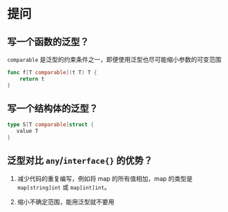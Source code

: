 # 提问

## 写一个函数的泛型？

`comparable` 是泛型的约束条件之一，即便使用泛型也尽可能缩小参数的可变范围

```go
func f[T comparable](t T) T {
    return t
}
```

## 写一个结构体的泛型？

```go
type S[T comparable]struct {
   value T
}
```

## 泛型对比 `any`/`interface{}` 的优势？

1. 减少代码的重复编写，例如将 map 的所有值相加，map 的类型是 `map[string]int` 或 `map[int]int`。

2. 缩小不确定范围，能用泛型就不要用
